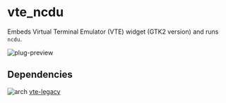 vte_ncdu
========
Embeds Virtual Terminal Emulator (VTE) widget (GTK2 version) and runs `ncdu`.

![plug-preview](https://i.imgur.com/fiWfyAE.png)

## Dependencies
![arch](https://wiki.archlinux.org/favicon.ico) [vte-legacy](https://aur.archlinux.org/packages/vte-legacy)
